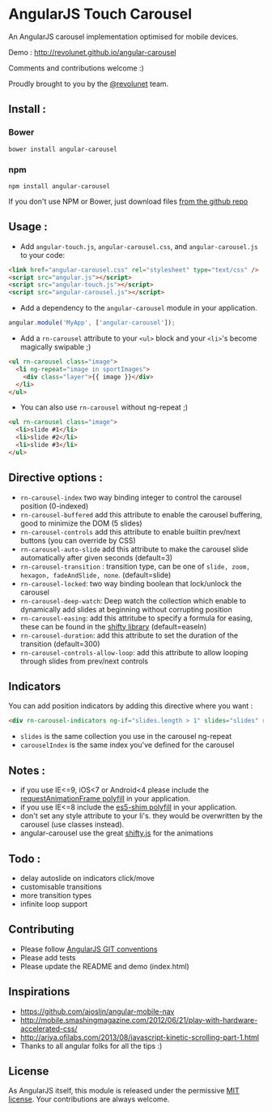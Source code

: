 # AngularJS Touch Carousel

An AngularJS carousel implementation optimised for mobile devices.

Demo : http://revolunet.github.io/angular-carousel

Comments and contributions welcome :)

Proudly brought to you by the [@revolunet](http://twitter.com/revolunet) team.

## Install :

### Bower
`bower install angular-carousel`

### npm
`npm install angular-carousel`

If you don't use NPM or Bower, just download files [from the github repo](./dist)

## Usage :
 - Add `angular-touch.js`, `angular-carousel.css`, and `angular-carousel.js` to your code:
```html
<link href="angular-carousel.css" rel="stylesheet" type="text/css" />
<script src="angular.js"></script>
<script src="angular-touch.js"></script>
<script src="angular-carousel.js"></script>
```
 - Add a dependency to the `angular-carousel` module in your application.
```js
angular.module('MyApp', ['angular-carousel']);
```

 - Add a `rn-carousel` attribute to your `<ul>` block and your `<li>`'s become magically swipable ;)
```html
<ul rn-carousel class="image">
  <li ng-repeat="image in sportImages">
    <div class="layer">{{ image }}</div>
  </li>
</ul>
```

 - You can also use `rn-carousel` without ng-repeat ;)
```html
<ul rn-carousel class="image">
  <li>slide #1</li>
  <li>slide #2</li>
  <li>slide #3</li>
</ul>
```

## Directive options :
 - `rn-carousel-index` two way binding integer to control the carousel position (0-indexed)
 - `rn-carousel-buffered` add this attribute to enable the carousel buffering, good to minimize the DOM (5 slides)
 - `rn-carousel-controls` add this attribute to enable builtin prev/next buttons (you can override by CSS)
 - `rn-carousel-auto-slide` add this attribute to make the carousel slide automatically after given seconds (default=3)
 - `rn-carousel-transition` : transition type, can be one of `slide, zoom, hexagon, fadeAndSlide, none`. (default=slide)
 - `rn-carousel-locked`: two way binding boolean that lock/unlock the carousel
 - `rn-carousel-deep-watch`: Deep watch the collection which enable to dynamically add slides at beginning without corrupting position
 - `rn-carousel-easing`: add this attritube to specify a formula for easing, these can be found in the [shifty
 library](https://github.com/jeremyckahn/shifty/blob/master/src/shifty.formulas.js) (default=easeIn)
 - `rn-carousel-duration`: add this attribute to set the duration of the transition (default=300)
 - `rn-carousel-controls-allow-loop`: add this attribute to allow looping through slides from prev/next controls

## Indicators

You can add position indicators by adding this directive where you want :
```html
<div rn-carousel-indicators ng-if="slides.length > 1" slides="slides" rn-carousel-index="carouselIndex"></div>
```
 - `slides` is the same collection you use in the carousel ng-repeat
 - `carouselIndex` is the same index you've defined for the carousel

## Notes :
 - if you use IE<=9, iOS<7 or Android<4 please include the [requestAnimationFrame polyfill](https://github.com/darius/requestAnimationFrame/blob/master/requestAnimationFrame.js) in your application.
 - if you use IE<=8 include the [es5-shim polyfill](https://github.com/es-shims/es5-shim/blob/master/es5-shim.min.js) in your application.
 - don't set any style attribute to your li's. they would be overwritten by the carousel (use classes instead).
 - angular-carousel use the great [shifty.js](https://github.com/jeremyckahn/shifty) for the animations

## Todo :
 - delay autoslide on indicators click/move
 - customisable transitions
 - more transition types
 - infinite loop support

## Contributing
 - Please follow [AngularJS GIT conventions](https://docs.google.com/document/d/1QrDFcIiPjSLDn3EL15IJygNPiHORgU1_OOAqWjiDU5Y/edit#)
 - Please add tests
 - Please update the README and demo (index.html)

## Inspirations
 - https://github.com/ajoslin/angular-mobile-nav
 - http://mobile.smashingmagazine.com/2012/06/21/play-with-hardware-accelerated-css/
 - http://ariya.ofilabs.com/2013/08/javascript-kinetic-scrolling-part-1.html
 - Thanks to all angular folks for all the tips :)

## License
As AngularJS itself, this module is released under the permissive [MIT license](http://revolunet.mit-license.org). Your contributions are always welcome.
